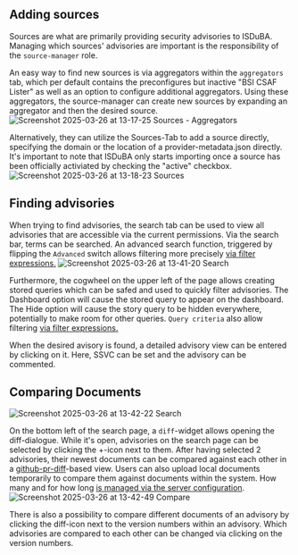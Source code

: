 <!--
 This file is Free Software under the Apache-2.0 License
 without warranty, see README.md and LICENSES/Apache-2.0.txt for details.

 SPDX-License-Identifier: Apache-2.0

 SPDX-FileCopyrightText: 2025 German Federal Office for Information Security (BSI) <https://www.bsi.bund.de>
 Software-Engineering: 2025 Intevation GmbH <https://intevation.de>
-->

## Adding sources

Sources are what are primarily providing security advisories to ISDuBA. Managing which sources' advisories are important is the responsibility of the `source-manager` role.

An easy way to find new sources is via aggregators within the `aggregators` tab, which per default contains the preconfigures but inactive "BSI CSAF Lister" as well as an option to configure additional aggregators. Using these aggregators, the source-manager can create new sources by expanding an aggregator and then the desired source.
![Screenshot 2025-03-26 at 13-17-25 Sources - Aggregators](https://github.com/user-attachments/assets/f05f6879-239f-4bd3-a28e-28dc6d6f54e8)


Alternatively, they can utilize the Sources-Tab to add a source directly, specifying the domain or the location of a provider-metadata.json directly. It's important to note that ISDuBA only starts importing once a source has been officially activiated by checking the "active" checkbox.
![Screenshot 2025-03-26 at 13-18-23 Sources](https://github.com/user-attachments/assets/e80fd4ff-203f-4289-8ee7-3425b964ab1c)

## Finding advisories

When trying to find advisories, the search tab can be used to view all advisories that are accessible via the current permissions. Via the search bar, terms can be searched. An advanced search function, triggered by flipping the `Advanced` switch allows filtering more precisely [via filter expressions.](./filter_expr.md)
![Screenshot 2025-03-26 at 13-41-20 Search](https://github.com/user-attachments/assets/53d39c68-004f-42f2-8c0b-30a4554b9ac7)


Furthermore, the cogwheel on the upper left of the page allows creating stored queries which can be safed and used to quickly filter advisories. The Dashboard option will cause the stored query to appear on the dashboard. The Hide option will cause the story query to be hidden everywhere, potentially to make room for other queries. `Query criteria` also allow filtering [via filter expressions.](./filter_expr.md)


When the desired avisory is found, a detailed advisory view can be entered by clicking on it. Here, SSVC can be set and the advisory can be commented.

## Comparing Documents
![Screenshot 2025-03-26 at 13-42-22 Search](https://github.com/user-attachments/assets/20edc7bb-806a-4766-8219-f2112066d1e9)

On the bottom left of the search page, a `diff`-widget allows opening the diff-dialogue. While it's open, advisories on the search page can be selected by clicking the +-icon next to them. After having selected 2 advisories, their newest documents can be compared against each other in a [github-pr-diff](https://docs.github.com/en/pull-requests/collaborating-with-pull-requests/proposing-changes-to-your-work-with-pull-requests/about-comparing-branches-in-pull-requests)-based view. Users can also upload local documents temporarily to compare them against documents within the system. How many and for how long [is managed via the server configuration](https://github.com/ISDuBA/ISDuBA/blob/main/docs/isdubad-config.md#-section-temp_storage-temporary-document-storage).
![Screenshot 2025-03-26 at 13-42-49 Compare](https://github.com/user-attachments/assets/1504bae4-414d-4e8a-bc60-b3c2a6db6b68)

There is also a possibility to compare different documents of an advisory by clicking the diff-icon next to the version numbers within an advisory. Which advisories are compared to each other can be changed via clicking on the version numbers.
